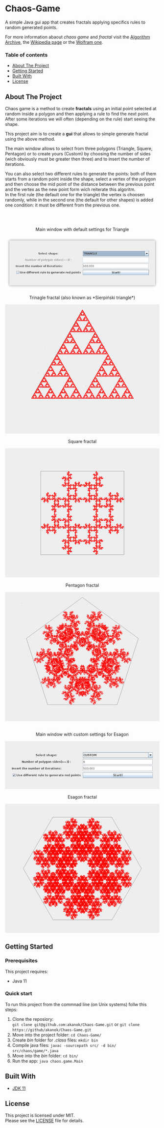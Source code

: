 # Chaos-Game
A simple Java gui app that creates fractals applying specifics rules to random generated points.

For more information abaout *chaos game* and *fractal* visit the [Algorithm Archive](https://www.algorithm-archive.org/contents/IFS/IFS.html), the [Wikipedia page](https://en.wikipedia.org/wiki/Chaos_game) or the [Wolfram one](https://mathworld.wolfram.com/ChaosGame.html).


### Table of contents
* [About The Project](#about-the-project)
* [Getting Started](#getting-started)
* [Built With](#built-with)
* [License](#license)

## About The Project
Chaos game is a method to create **fractals** using an initial point selected at random inside a polygon and then applying a rule to find the next point. After some iterations we will often (depending on the rule) start seeing the shape.

This project aim is to create a **gui** that allows to simple generate fractal using the above method.

The main window allows to select from three polygons (Triangle, Squere, Pentagon) or to create yours (Custom) by choosing the number of sides (wich obviously must be greater then three) and to insert the number of iterations.

You can also select two different rules to generate the points: both of them starts from a random point inside the shape, select a vertex of the polygon and then choose the mid point of the distance between the previous point and the vertex as the new point form wich reiterate this algoritm. <br />
In the first rule (the default one for the triangle) the vertex is choosen randomly, while in the second one (the default for other shapes) is added one condition: it must be different from the previous one.

<br />
<br />
<div align="center">

<p> Main window with default settings for Triangle </p>

<img src="images/Main_Default.png" alt="Main window: Default settings" >
<br />

<p> Trinagle fractal (also known as *Sierpiński triangle*) </p>

<img src="images/Trinagle.png" alt="Shape window: Trinagle" >
<br />

<p> Square fractal </p>

<img src="images/Square.png" alt="Shape window: Square" >
<br />

<p> Pentagon fractal </p>

<img src="images/Pentagon.png" alt="Shape window: Pentagon" >
<br />
<br />

<p> Main window with custom settings for Esagon </p>

<img src="images/Main_Custom.png" alt="Main window: Custom settings" >
<br />

<p> Esagon fractal </p>

<img src="images/Esagon.png" alt="Shape window: Esagon" >

</div>


## Getting Started

### Prerequisites
This project requires:

+ Java 11

### Quick start
To run this project from the commnad line (on Unix systems) follw this steps:

1. Clone the reposiory:<br /> ``git clone git@github.com:akanok/Chaos-Game.git`` or  ``git clone https://github/akanok/Chaos-Game.git``
2. Move into the project folder: ``cd Chaos-Game/``
3. Create _bin_ folder for _.class_ files: ``mkdir bin``
4. Compile java files: ``javac -sourcepath src/ -d bin/ src/chaos/game/*.java``
5. Move into the _bin_ folder: ``cd bin/``
6. Run the app: ``java chaos.game.Main``


## Built With
* [JDK 11](https://www.oracle.com/it/java/technologies/javase/jdk11-archive-downloads.html)
<!-- * [Eclipse IDE](https://www.eclipse.org/ide/) -->


## License
This project is licensed under MIT. <br />
Please see the [LICENSE](/LICENSE) file for details.
